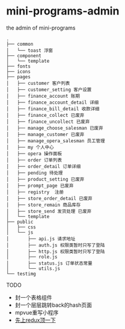 # mini-programs-admin
the admin of mini-programs

```
.
├── common
│   └── toast 浮窗
├── component
│   └── template
├── fonts
├── icons
├── pages
│   ├── customer 客户列表
│   ├── customer_setting 客户设置
│   ├── finance_account 账期
│   ├── finance_account_detail 详细
│   ├── finance_bill_detail 收款详细
│   ├── finance_collect 已废弃
│   ├── finance_uncollect 已废弃
│   ├── manage_choose_salesman 已废弃
│   ├── manage_customer 已废弃
│   ├── manage_opera_salesman 员工管理
│   ├── my 个人中心
│   ├── opera 操作面板
│   ├── order 订单列表
│   ├── order_detail 订单详细
│   ├── pending 待处理
│   ├── product_setting 已废弃
│   ├── prompt_page 已废弃
│   ├── registry  注册
│   ├── store_order_detail 已废弃
│   ├── store_remain 商品库存
│   ├── store_send 发货处理 已废弃
│   └── template 
├── public
│   ├── css
│   └── js
│       ├── api.js 请求地址
│       ├── auth.js 权限类暂时只写了登陆
│       ├── http.js 权限类暂时只写了登陆
│       ├── role.js 
│       ├── status.js 订单状态常量
│       └── utils.js
└── testimg

```

TODO
- 封一个表格组件
- 封一个层层跳转back的hash页面
- mpvue重写小程序
- [先上redux顶一下](https://github.com/charleyw/wechat-weapp-redux)